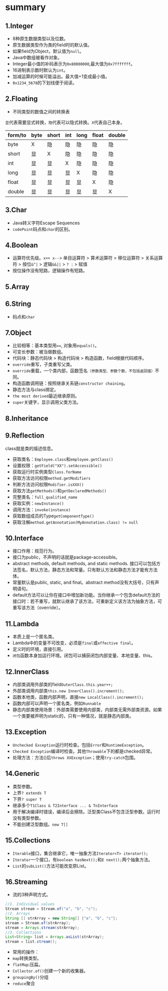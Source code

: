 # summary 

## 1.Integer
- 8种原生数据类型以及位数。
- 原生数据类型作为类的field时的默认值。
- 如果field为Object，默认值为`null`。
- Java中数组被看作对象。
- Integer最小值的补码表示为`0x80000000`,最大值为`0x7fffffff`。
- 16进制表示数时默认为`int`。
- 加减运算的时候可能溢出。最大值+1变成最小值。
- `0x1234_5678`的下划线便于阅读。

## 2.Floating

- 不同类型的数值之间的转换表

`显`代表需要显式转换，`隐`代表可以隐式转换。`X`代表自己本身。

form/to|byte|short|int|long|float|double
---|---|---|---|---|---|---
byte|X|隐|隐|隐|隐|隐
short|显|X|隐|隐|隐|隐
int|显|显|X|隐|隐|隐
long|显|显|显|X|隐|隐
float|显|显|显|显|X|隐
double|显|显|显|显|显|X

## 3.Char

- Java转义字符Escape Sequences
- `codePoint`码点和`char`的区别。 



## 4.Boolean

- 运算符优先级。`x++ x--`> 单目运算符 > 算术运算符 > 移位运算符 > 关系运算符 > 按位`&^|` > 逻辑`&&||` > `? :` > 赋值
- 按位操作没有短路，逻辑操作有短路。

## 5.Array

## 6.String

- 码点和`char`

## 7.Object

- 比较相等：基本类型用`==`, 对象用`equals()`。
- 可变长参数：被当做数组。
- 代码块：静态代码块 > 构造代码块 > 构造函数，field根据代码顺序。
- `override`重写，子类重写父类。
- `override`重载，一个类内部，函数签名`（参数类型、参数个数，不包括返回值）`不同。
- 构造函数调用链：按照继承关系链`constructor chaining`。
- 静态方法与class绑定。
- `the most derived`最近继承原则。
- `super`关键字，显示调用父类方法。

## 8.Inheritance

## 9.Reflection

class就是类的描述信息。

- 获取类名：`Employee.class`和`employee.getClass()`  
- 设置权限：`getField("XX").setAccessible()`  
- 获取运行时实例类型`Class.forName`
- 获取方法访问权限`method.getModifiers`
- 判断方法访问权限`Modifier.isXXX()`
- 获取方法`getMethods()`和`getDeclaredMethods()`  
- 完整类名：`full_qualified_name`  
- 获取实例：`newInstance()`   
- 调用方法：`invoke(instance)`  
- 获取数组成员的Type`getComponentType()`  
- 获取注解`method.getAnnotation(MyAnnotation.class) != null`
## 10.Interface

- 接口作用：规范行为。
- 接口为public，不声明的话就是package-accessible。
- abstract methods, default methods, and static methods. 接口可以包括方法签名，默认方法，静态方法和常量。只有默认方法和静态方法才能有方法体。
- 常量默认是public, static, and final。abstract method没有大括号，只有声明语句。
- default方法可以让你在接口中增加新功能。当你继承一个包含default方法的接口时：若不重写，就默认继承了该方法，可重新定义该方法为抽象方法，可重写该方法（override）。 

## 11.Lambda

- 本质上是一个匿名类。
- Lambda中的变量不可改变，必须是`final`或`effective final`。
- 定义时的环境，直接引用。
- `闭包`函数本身加运行环境。闭包可以捕获闭包内部变量、本地变量、this。

## 12.InnerClass

- 内部类调用外部类的field`OuterClass.this.year++;`
- 外部类调用内部类`this.new InnerClass().increment();`
- 函数本地类，函数内部声明，直接`new LocalClass().increment();`
- 函数内部可以声明一个匿名类，例如`Runnable`
- 静态内部类使用场景：外部类需要使用内部类，内部类无需外部类资源。如果一个类要被声明为static的，只有一种情况，就是静态内部类。

## 13.Exception

- `Unchecked Exception`运行时检查。包括`Error`和`RuntimeException`。
- `Checked Exception`编译时检查。其他`Throwable`下的都是checked异常。
- 处理方法：方法()后`throws XXException`；使用`try-catch`包围。



## 14.Generic

- 类型参数。
- 上界`? extends T`
- 下界`? super T`
- 继承多个`T1Class & T2Interface ... & TnInterface`
- 用于解决编译时错误，编译后会擦除。泛型类Class不包含泛型参数。运行时没有类型参数。
- 不能创建泛型数组。`new T[]`

## 15.Collections

- `Iterable`接口，集合继承它，唯一抽象方法`Iterator<T> iterator();`
- `Iterator`一个接口，有`boolean hasNext();`和`E next();`两个抽象方法。
- `List`的`subList()`方法可能改变原List。

## 16.Streaming

- 流的3种声明方式。

```java
//1. Individual values  
Stream stream = Stream.of("a", "b", "c"); 
//2. Arrays
String [] strArray = new String[] {"a", "b", "c"};
stream = Stream.of(strArray);
stream = Arrays.stream(strArray);
//3. Collections
List<String> list = Arrays.asList(strArray);
stream = list.stream();
```
- 常用的操作：
- `map`转换类型。
- `flatMap`:压扁。
- `Collector.of()`创建一个新的收集器。
- `groupingBy()`分组
- `reduce`聚合



